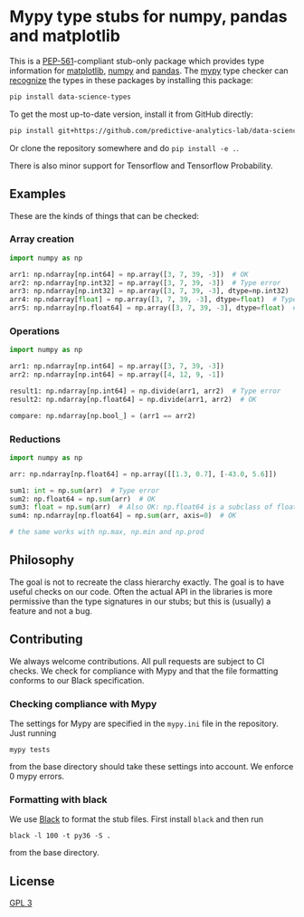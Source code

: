 # Mypy type stubs for numpy, pandas and matplotlib

This is a [PEP-561][pep-561]-compliant stub-only package
which provides type information for [matplotlib][matplotlib], [numpy][numpy] and [pandas][pandas].
The [mypy][mypy] type checker can [recognize][mypy-docs] the types in these packages by installing this package:

```bash
pip install data-science-types
```

To get the most up-to-date version, install it from GitHub directly:

```bash
pip install git+https://github.com/predictive-analytics-lab/data-science-types
```

Or clone the repository somewhere and do `pip install -e .`.

There is also minor support for Tensorflow and Tensorflow Probability.

## Examples

These are the kinds of things that can be checked:

### Array creation

```python
import numpy as np

arr1: np.ndarray[np.int64] = np.array([3, 7, 39, -3])  # OK
arr2: np.ndarray[np.int32] = np.array([3, 7, 39, -3])  # Type error
arr3: np.ndarray[np.int32] = np.array([3, 7, 39, -3], dtype=np.int32)  # OK
arr4: np.ndarray[float] = np.array([3, 7, 39, -3], dtype=float)  # Type error: the type of ndarray can not be just "float"
arr5: np.ndarray[np.float64] = np.array([3, 7, 39, -3], dtype=float)  # OK
```

### Operations

```python
import numpy as np

arr1: np.ndarray[np.int64] = np.array([3, 7, 39, -3])
arr2: np.ndarray[np.int64] = np.array([4, 12, 9, -1])

result1: np.ndarray[np.int64] = np.divide(arr1, arr2)  # Type error
result2: np.ndarray[np.float64] = np.divide(arr1, arr2)  # OK

compare: np.ndarray[np.bool_] = (arr1 == arr2)
```

### Reductions

```python
import numpy as np

arr: np.ndarray[np.float64] = np.array([[1.3, 0.7], [-43.0, 5.6]])

sum1: int = np.sum(arr)  # Type error
sum2: np.float64 = np.sum(arr)  # OK
sum3: float = np.sum(arr)  # Also OK: np.float64 is a subclass of float
sum4: np.ndarray[np.float64] = np.sum(arr, axis=0)  # OK

# the same works with np.max, np.min and np.prod
```

## Philosophy

The goal is not to recreate the class hierarchy exactly.
The goal is to have useful checks on our code.
Often the actual API in the libraries is more permissive than the type signatures in our stubs;
but this is (usually) a feature and not a bug.

## Contributing

We always welcome contributions.
All pull requests are subject to CI checks.
We check for compliance with Mypy and that the file formatting conforms to our Black specification.

### Checking compliance with Mypy
The settings for Mypy are specified in the `mypy.ini` file in the repository.
Just running
```
mypy tests
```
from the base directory should take these settings into account.
We enforce 0 mypy errors.

### Formatting with black
We use [Black][black] to format the stub files.
First install `black` and then run

```
black -l 100 -t py36 -S .
```

from the base directory.

## License

[GPL 3](LICENSE)


[pep-561]: https://www.python.org/dev/peps/pep-0561/
[matplotlib]: https://matplotlib.org
[numpy]: https://numpy.org
[pandas]: https://pandas.pydata.org
[mypy]: http://www.mypy-lang.org/
[mypy-docs]: https://mypy.readthedocs.io/en/latest/installed_packages.html
[black]: https://github.com/psf/black
